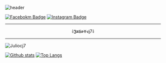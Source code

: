 ![header](https://capsule-render.vercel.app/api?type=wave&color=gradient&height=150&section=header)

[![Facebokm Badge](https://img.shields.io/badge/-Juliocj7-blue?style=flat&logo=Facebook&logoColor=white&link=https://www.facebook.com/perfil/)](https://www.facebook.com/perfil) [![Instagram Badge](https://img.shields.io/badge/-Juliocj7-f01397?style=flat&logo=Instagram&logoColor=white&link=https://www.instagram.com/perfil/)](https://www.instagram.com/perfil/)

---
<p align="center">⸸𝕵𝖚𝖑𝖎𝖔𖤐𝖈𝖏7⸸</p>

---
<p align=left> <img src=https://komarev.com/ghpvc/?username=Juliocj7 alt=Juliocj7 /> </p>

[![Github stats](https://github-readme-stats.vercel.app/api?username=Juliocj7&show_icons=true&theme=dark&include_all_commits=true)](https://github.com/Juliocj7/github-readme-stats)
[![Top Langs](https://github-readme-stats.vercel.app/api/top-langs/?username=Juliocj7&layout=compact&theme=dark)](https://github.com/Juliocj7/github-readme-stats)
